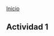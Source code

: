 <!-- No borrar o modificar -->
[Inicio](./index.md)

## Actividad 1 


<!-- ¿Cuál es tu nivel de conocimiento de Python? (principiante, intermedio, avanzado) Explica brevemente.
Considero que es principiante, pues no he tenido el más mínimo acercamiento con el lenguaje.

¿Has usado Git/GitHub antes? ¿Con qué frecuencia? (nunca, una o dos veces, varias veces)

He usado ambas herramientas varias veces, más git que github. Sin embargo, solo conozco los comandos básicos para actualizar una rama o clonar un proyecto. No se me da bien el manejo del git pull.

¿Has escrito código en Python? ¿De qué tipo? (algoritmos simples, funciones, clases, librerías, proyectos completos)

No. Conforme a la respuesta dada en la primera pregunta.
Escribe un breve ejemplo de código Python que involucre al menos dos de los siguientes conceptos: funciones, clases, librerías.

class persona:

	def init (self, nombre, apellido)
		self.nombre = nombre
		self.apellido = apellido
	def saludo (self)
		print (“mi nombre es”, self.nombre, “ “, self.apellido)


Escribe los comandos de Git que conoces y una breve explicación de cada uno.

Git add .: para contener todos los cambios realizados desde ese directorio del repositorio.

Git commit -m: para dejar un comentario explicando los cambios realizados

Git push origin master: para guardar los cambios en la rama correspondiente

Git clone: para clonar un repositorio

Git checkout -b: para crear una rama
-->






